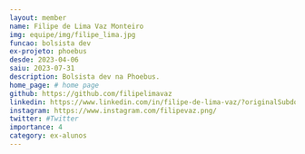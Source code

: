 ```yaml
---
layout: member
name: Filipe de Lima Vaz Monteiro
img: equipe/img/filipe_lima.jpg
funcao: bolsista dev
ex-projeto: phoebus 
desde: 2023-04-06
saiu: 2023-07-31
description: Bolsista dev na Phoebus.
home_page: # home page
github: https://github.com/filipelimavaz
linkedin: https://www.linkedin.com/in/filipe-de-lima-vaz/?originalSubdomain=br
instagram: https://www.instagram.com/filipevaz.png/
twitter: #Twitter
importance: 4
category: ex-alunos 
---
```

